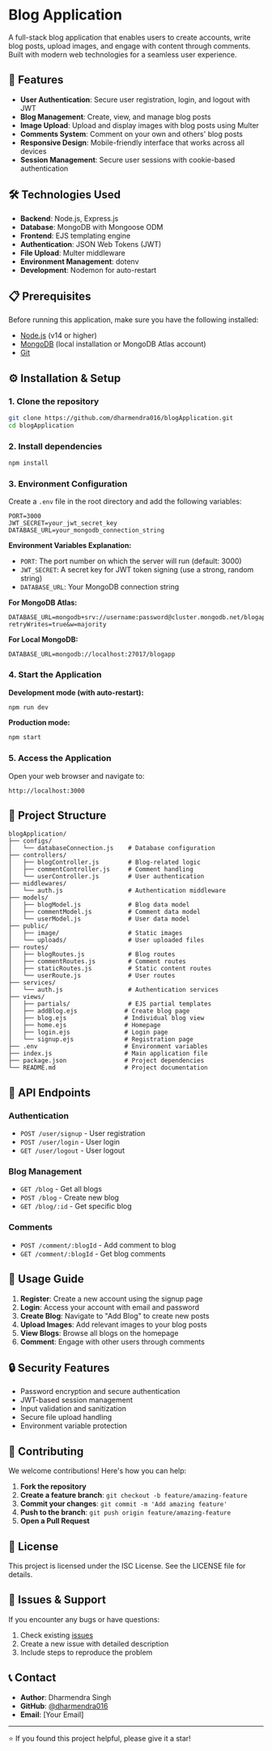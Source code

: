 # Blog Application

A full-stack blog application that enables users to create accounts, write blog posts, upload images, and engage with content through comments. Built with modern web technologies for a seamless user experience.

## 🚀 Features

- **User Authentication**: Secure user registration, login, and logout with JWT
- **Blog Management**: Create, view, and manage blog posts
- **Image Upload**: Upload and display images with blog posts using Multer
- **Comments System**: Comment on your own and others' blog posts
- **Responsive Design**: Mobile-friendly interface that works across all devices
- **Session Management**: Secure user sessions with cookie-based authentication

## 🛠️ Technologies Used

- **Backend**: Node.js, Express.js
- **Database**: MongoDB with Mongoose ODM
- **Frontend**: EJS templating engine
- **Authentication**: JSON Web Tokens (JWT)
- **File Upload**: Multer middleware
- **Environment Management**: dotenv
- **Development**: Nodemon for auto-restart

## 📋 Prerequisites

Before running this application, make sure you have the following installed:

- [Node.js](https://nodejs.org/) (v14 or higher)
- [MongoDB](https://www.mongodb.com/) (local installation or MongoDB Atlas account)
- [Git](https://git-scm.com/)

## ⚙️ Installation & Setup

### 1. Clone the repository

```bash
git clone https://github.com/dharmendra016/blogApplication.git
cd blogApplication
```

### 2. Install dependencies

```bash
npm install
```

### 3. Environment Configuration

Create a `.env` file in the root directory and add the following variables:

```env
PORT=3000
JWT_SECRET=your_jwt_secret_key
DATABASE_URL=your_mongodb_connection_string
```

**Environment Variables Explanation:**
- `PORT`: The port number on which the server will run (default: 3000)
- `JWT_SECRET`: A secret key for JWT token signing (use a strong, random string)
- `DATABASE_URL`: Your MongoDB connection string

**For MongoDB Atlas:**
```
DATABASE_URL=mongodb+srv://username:password@cluster.mongodb.net/blogapp?retryWrites=true&w=majority
```

**For Local MongoDB:**
```
DATABASE_URL=mongodb://localhost:27017/blogapp
```

### 4. Start the Application

**Development mode (with auto-restart):**
```bash
npm run dev
```

**Production mode:**
```bash
npm start
```

### 5. Access the Application

Open your web browser and navigate to:
```
http://localhost:3000
```

## 📁 Project Structure

```
blogApplication/
├── configs/
│   └── databaseConnection.js    # Database configuration
├── controllers/
│   ├── blogController.js        # Blog-related logic
│   ├── commentController.js     # Comment handling
│   └── userController.js        # User authentication
├── middlewares/
│   └── auth.js                  # Authentication middleware
├── models/
│   ├── blogModel.js             # Blog data model
│   ├── commentModel.js          # Comment data model
│   └── userModel.js             # User data model
├── public/
│   ├── image/                   # Static images
│   └── uploads/                 # User uploaded files
├── routes/
│   ├── blogRoutes.js            # Blog routes
│   ├── commentRoutes.js         # Comment routes
│   ├── staticRoutes.js          # Static content routes
│   └── userRoute.js             # User routes
├── services/
│   └── auth.js                  # Authentication services
├── views/
│   ├── partials/                # EJS partial templates
│   ├── addBlog.ejs             # Create blog page
│   ├── blog.ejs                # Individual blog view
│   ├── home.ejs                # Homepage
│   ├── login.ejs               # Login page
│   └── signup.ejs              # Registration page
├── .env                        # Environment variables
├── index.js                    # Main application file
├── package.json                # Project dependencies
└── README.md                   # Project documentation
```

## 🔧 API Endpoints

### Authentication
- `POST /user/signup` - User registration
- `POST /user/login` - User login
- `GET /user/logout` - User logout

### Blog Management
- `GET /blog` - Get all blogs
- `POST /blog` - Create new blog
- `GET /blog/:id` - Get specific blog

### Comments
- `POST /comment/:blogId` - Add comment to blog
- `GET /comment/:blogId` - Get blog comments

## 🚀 Usage Guide

1. **Register**: Create a new account using the signup page
2. **Login**: Access your account with email and password
3. **Create Blog**: Navigate to "Add Blog" to create new posts
4. **Upload Images**: Add relevant images to your blog posts
5. **View Blogs**: Browse all blogs on the homepage
6. **Comment**: Engage with other users through comments

## 🔒 Security Features

- Password encryption and secure authentication
- JWT-based session management
- Input validation and sanitization
- Secure file upload handling
- Environment variable protection

## 🤝 Contributing

We welcome contributions! Here's how you can help:

1. **Fork the repository**
2. **Create a feature branch**: `git checkout -b feature/amazing-feature`
3. **Commit your changes**: `git commit -m 'Add amazing feature'`
4. **Push to the branch**: `git push origin feature/amazing-feature`
5. **Open a Pull Request**

## 📝 License

This project is licensed under the ISC License. See the LICENSE file for details.

## 🐛 Issues & Support

If you encounter any bugs or have questions:

1. Check existing [issues](https://github.com/dharmendra016/blogApplication/issues)
2. Create a new issue with detailed description
3. Include steps to reproduce the problem

## 📞 Contact

- **Author**: Dharmendra Singh
- **GitHub**: [@dharmendra016](https://github.com/dharmendra016)
- **Email**: [Your Email]

---

⭐ If you found this project helpful, please give it a star!
